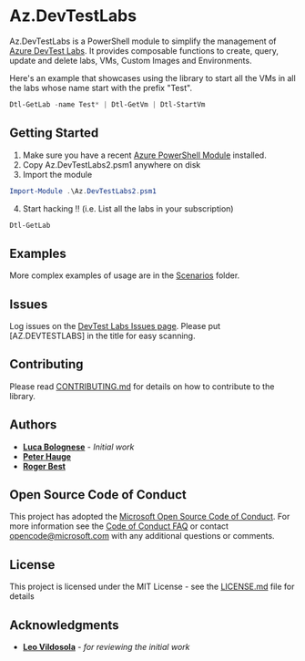 # Az.DevTestLabs

Az.DevTestLabs is a PowerShell module to simplify the management of [Azure DevTest Labs](https://azure.microsoft.com/en-us/services/devtest-lab/). It provides composable functions to create, query, update and delete labs, VMs, Custom Images and Environments.

Here's an example that showcases using the library to start all the VMs in all the labs whose name start with the prefix "Test".

```powershell
Dtl-GetLab -name Test* | Dtl-GetVm | Dtl-StartVm
```

## Getting Started

1. Make sure you have a recent [Azure PowerShell Module](https://docs.microsoft.com/en-us/powershell/azure/overview) installed.
2. Copy Az.DevTestLabs2.psm1 anywhere on disk
3. Import the module

```powershell
Import-Module .\Az.DevTestLabs2.psm1
```

4. Start hacking !! (i.e. List all the labs in your subscription)

```powershell
Dtl-GetLab
```

## Examples

More complex examples of usage are in the [Scenarios](./Scenarios) folder.

## Issues

Log issues on the [DevTest Labs Issues page](https://github.com/Azure/azure-devtestlab/issues). Please put [AZ.DEVTESTLABS] in the title for easy scanning.

## Contributing

Please read [CONTRIBUTING.md](CONTRIBUTING.md) for details on how to contribute to the library.

## Authors

* **[Luca Bolognese](https://github.com/lucabol)** - *Initial work*
* **[Peter Hauge](https://github.com/petehauge)**
* **[Roger Best](https://github.com/rogerbestmsft)**

## Open Source Code of Conduct

This project has adopted the [Microsoft Open Source Code of Conduct](https://opensource.microsoft.com/codeofconduct/). For more information see the [Code of Conduct FAQ](https://opensource.microsoft.com/codeofconduct/faq/) or contact [opencode@microsoft.com](mailto:opencode@microsoft.com) with any additional questions or comments.

## License

This project is licensed under the MIT License - see the [LICENSE.md](LICENSE.md) file for details

## Acknowledgments

* **[Leo Vildosola](https://github.com/leovms)** - *for reviewing the initial work*
